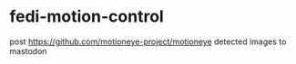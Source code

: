 # fedi-motion-control

post https://github.com/motioneye-project/motioneye detected images to mastodon